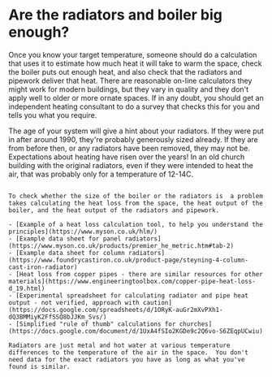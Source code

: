 # Are the radiators and boiler big enough?

 Once you know your target temperature, someone should do a calculation that uses it to estimate how much heat it will take to warm the space, check the boiler puts out enough heat, and also check that the radiators and pipework deliver that heat.  There are reasonable on-line calculators they might work for modern buildings, but they vary in quality and they don't apply well to older or more ornate spaces.  If in any doubt, you should get an independent heating consultant to do a survey that checks this for you and tells you what you require.

The age of your system will give a hint about your radiators.  If they were put in after around 1990, they're probably generously sized already.  If they are from before then, or any radiators have been removed, they may not be.  Expectations about heating have risen over the years!  In an old church building with the original radiators, even if they were intended to heat the air, that was probably only for a temperature of 12-14C.



```{admonition} More information for engineers about calculations

To check whether the size of the boiler or the radiators is  a problem takes calculating the heat loss from the space, the heat output of the boiler, and the heat output of the radiators and pipework.  

- [Example of a heat loss calculation tool, to help you understand the principles](https://www.myson.co.uk/hlm/)
- [Example data sheet for panel radiators](https://www.myson.co.uk/products/premier_he_metric.htm#tab-2)
- [Example data sheet for column radiators](https://www.foundrycastiron.co.uk/product-page/steyning-4-column-cast-iron-radiator)
- [Heat loss from copper pipes - there are similar resources for other materials](https://www.engineeringtoolbox.com/copper-pipe-heat-loss-d_19.html)
- [Experimental spreadsheet for calculating radiator and pipe heat output - not verified, approach with caution](https://docs.google.com/spreadsheets/d/1ORyK-auGr2mXvPXh1-dQ3BMMiyK2FfSSQ8bJJKm_Svs/)
- [Simplified "rule of thumb" calculations for churches](https://docs.google.com/document/d/1UxA4fSIo2KGDe9c2Q6vo-S6ZEqpUCwiu)

Radiators are just metal and hot water at various temperature differences to the temperature of the air in the space.  You don't need data for the exact radiators you have as long as what you've found is similar.

```